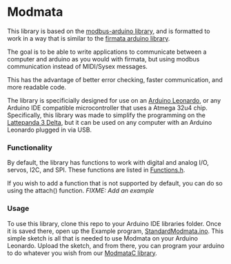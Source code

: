 # Modmata
This library is based on the [modbus-arduino library](https://github.com/andresarmento/modbus-arduino), and is formatted to work in a way that is similar to the [firmata arduino library](https://github.com/firmata/arduino).  
  
The goal is to be able to write applications to communicate between a computer and arduino as you would with firmata, 
but using modbus communication instead of MIDI/Sysex messages.  
  
This has the advantage of better error checking, faster communication, and more readable code.  

The library is specificially designed for use on an [Arduino Leonardo](https://docs.arduino.cc/hardware/leonardo), or any Arduino IDE compatible microcontroller that uses a Atmega 32u4 chip. Specifically, this library was made to simplify the programming on the [Lattepanda 3 Delta](https://www.lattepanda.com/lattepanda-3-delta), but it can be used on any computer with an Arduino Leonardo plugged in via USB.

### Functionality  
By default, the library has functions to work with digital and analog I/O, servos, I2C, and SPI. These functions are listed in [Functions.h](https://github.com/shutch42/modmata/blob/main/Functions.h).  
  
If you wish to add a function that is not supported by default, you can do so using the attach() function. *FIXME: Add an example*  

### Usage  
To use this library, clone this repo to your Arduino IDE libraries folder. Once it is saved there, open up the Example program, [StandardModmata.ino](https://github.com/shutch42/modmata/blob/main/examples/StandardModmata/StandardModmata.ino). 
This simple sketch is all that is needed to use Modmata on your Arduino Leonardo. Upload the sketch, and from there, you can program your arduino to do whatever you wish from our [ModmataC library](https://github.com/shutch42/ModmataC).
